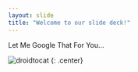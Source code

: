 ```yaml
---
layout: slide
title: "Welcome to our slide deck!"
---
```


Let Me Google That For You...


![droidtocat](https://octodex.github.com/images/droidtocat.png)
{: .center}
